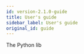 ```yaml
---
id: version-2.1.0-guide
title: User's guide
sidebar_label: User's guide
original_id: guide
---
```


The Python lib
